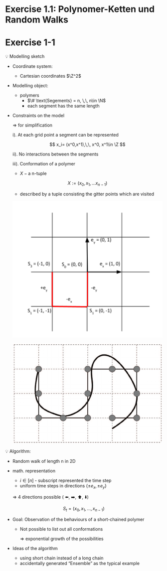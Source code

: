 # Exercise 1.1: Polynomer-Ketten und Random Walks

# Exercise 1-1

<aside>
💡 Modelling sketch

- Coordinate system:
    - Cartesian coordinates $\Z^2$
- Modelling object:
    - polymers
        - $\# \text{Segements} = n, \,\, n\in \N$
        - each segment has the same length
- Constraints on the model

    ⇒ for simplification

    i). At each grid point a segment can be represented

    $$
    x_i= (x^0,x^1),\,\, x^0, x^1\in \Z
    $$

    ii). No interactions between the segments

    iii). Conformation of a polymer

    - $X-\text{a n-tuple}$

    $$
    X:=(x_0,x_1,...x_{n-1})
    $$

    - described by a tuple consisting the gitter points which are visited

    ![Untitled](Markdown/RandomWalk2D.png)

    ![Untitled](Markdown/SimulatingDNA.png)

</aside>

<aside>
💡 Algorithm:

- Random walk of length n in 2D
- math. representation
    - $i\in [n]$ - subscript represented the time step
    - uniform time steps in directions $\{ \pm e_x, \pm e_y\}$

    ⇒  4 directions possible ( ⬅️, ➡️, ⬆️, ⬇️)


$$
S_t=(x_0,x_1,...,x_{n-1})
$$

- Goal: Observation of the behaviours of a short-chained polymer
    - Not possible to list out all conformations

        ⇒ exponential growth of the possibilities

- Ideas of the algorithm
    - using short chain instead of a long chain
    - accidentally generated “Ensemble” as the typical example
</aside>
